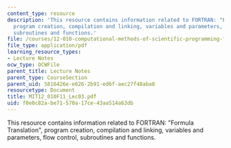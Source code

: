```yaml
---
content_type: resource
description: 'This resource contains information related to FORTRAN: "Formula Translation",
  program creation, compilation and linking, variables and parameters, flow control,
  subroutines and functions.'
file: /courses/12-010-computational-methods-of-scientific-programming-fall-2011/f0e0c82abe71570a17ce43aa514a63db_MIT12_010F11_Lec03.pdf
file_type: application/pdf
learning_resource_types:
- Lecture Notes
ocw_type: OCWFile
parent_title: Lecture Notes
parent_type: CourseSection
parent_uid: 5816426e-e626-2b91-ed6f-aec27f48aba8
resourcetype: Document
title: MIT12_010F11_Lec03.pdf
uid: f0e0c82a-be71-570a-17ce-43aa514a63db
---
```

This resource contains information related to FORTRAN: "Formula Translation", program creation, compilation and linking, variables and parameters, flow control, subroutines and functions.

